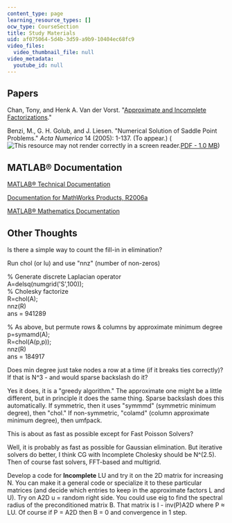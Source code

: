 ```yaml
---
content_type: page
learning_resource_types: []
ocw_type: CourseSection
title: Study Materials
uid: af075064-5d4b-3d59-a9b9-10404ec68fc9
video_files:
  video_thumbnail_file: null
video_metadata:
  youtube_id: null
---
```


Papers
------

Chan, Tony, and Henk A. Van der Vorst. "[Approximate and Incomplete Factorizations](https://doi.org/10.1007/978-94-011-5412-3_6)."

Benzi, M., G. H. Golub, and J. Liesen. "Numerical Solution of Saddle Point Problems." _Acta Numerica_ 14 (2005): 1-137. (To appear.) (![This resource may not render correctly in a screen reader.](/images/inacessible.gif)[PDF - 1.0 MB](http://www.mathcs.emory.edu/~benzi/Web_papers/bgl05.pdf))

MATLAB® Documentation
---------------------

[MATLAB® Technical Documentation](http://www.mathworks.com/access/helpdesk/help/techdoc/matlab.shtml)

[Documentation for MathWorks Products, R2006a](https://www.mathworks.com/help/doc-archives.html)

[MATLAB® Mathematics Documentation](https://www.mathworks.com/help/matlab/)

Other Thoughts
--------------

Is there a simple way to count the fill-in in elimination?

Run chol (or lu) and use "nnz" (number of non-zeros)

% Generate discrete Laplacian operator  
A=delsq(numgrid('S',100));  
% Cholesky factorize  
R=chol(A);  
nnz(R)  
ans = 941289  
  
% As above, but permute rows & columns by approximate minimum degree  
p=symamd(A);  
R=chol(A(p,p));  
nnz(R)  
ans = 184917

Does min degree just take nodes a row at a time (if it breaks ties correctly)? If that is N^3 - and would sparse backslash do it?

Yes it does, it is a "greedy algorithm." The approximate one might be a little different, but in principle it does the same thing. Sparse backslash does this automatically. If symmetric, then it uses "symmmd" (symmetric minimum degree), then "chol." If non-symmetric, "colamd" (column approximate minimum degree), then umfpack.

This is about as fast as possible except for Fast Poisson Solvers?

Well, it is probably as fast as possible for Gaussian elimination. But iterative solvers do better, I think CG with Incomplete Cholesky should be N^(2.5). Then of course fast solvers, FFT-based and multigrid.

Develop a code for **Incomplete** LU and try it on the 2D matrix for increasing N. You can make it a general code or specialize it to these particular matrices (and decide which entries to keep in the approximate factors L and U). Try on A2D u = random right side. You could use eig to find the spectral radius of the preconditioned matrix B. That matrix is I - inv(P)A2D where P ≈ LU. Of course if P = A2D then B = 0 and convergence in 1 step.